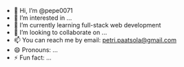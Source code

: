 - 👋 Hi, I’m @pepe0071
- 👀 I’m interested in ...
- 🌱 I’m currently learning full-stack web development
- 💞️ I’m looking to collaborate on ...
- 📫 You can reach me by email: petri.paatsola@gmail.com
- 😄 Pronouns: ...
- ⚡ Fun fact: ...

<!---
pepe0071/pepe0071 is a ✨ special ✨ repository because its `README.md` (this file) appears on your GitHub profile.
You can click the Preview link to take a look at your changes.
--->
